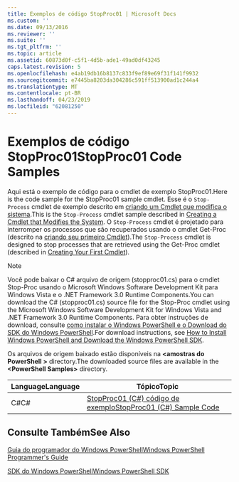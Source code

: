 ```yaml
---
title: Exemplos de código StopProc01 | Microsoft Docs
ms.custom: ''
ms.date: 09/13/2016
ms.reviewer: ''
ms.suite: ''
ms.tgt_pltfrm: ''
ms.topic: article
ms.assetid: 60873d0f-c5f1-4d5b-ade1-49ad0df43245
caps.latest.revision: 5
ms.openlocfilehash: e4ab19db16b8137c833f9ef89e69f31f141f9932
ms.sourcegitcommit: e7445ba8203da304286c591ff513900ad1c244a4
ms.translationtype: MT
ms.contentlocale: pt-BR
ms.lasthandoff: 04/23/2019
ms.locfileid: "62081250"
---
```

# <a name="stopproc01-code-samples"></a><span data-ttu-id="e7beb-102">Exemplos de código StopProc01</span><span class="sxs-lookup"><span data-stu-id="e7beb-102">StopProc01 Code Samples</span></span>

<span data-ttu-id="e7beb-103">Aqui está o exemplo de código para o cmdlet de exemplo StopProc01.</span><span class="sxs-lookup"><span data-stu-id="e7beb-103">Here is the code sample for the StopProc01 sample cmdlet.</span></span> <span data-ttu-id="e7beb-104">Esse é o `Stop-Process` cmdlet de exemplo descrito em [criando um Cmdlet que modifica o sistema](../cmdlet/creating-a-cmdlet-that-modifies-the-system.md).</span><span class="sxs-lookup"><span data-stu-id="e7beb-104">This is the `Stop-Process` cmdlet sample described in [Creating a Cmdlet that Modifies the System](../cmdlet/creating-a-cmdlet-that-modifies-the-system.md).</span></span> <span data-ttu-id="e7beb-105">O `Stop-Process` cmdlet é projetado para interromper os processos que são recuperados usando o cmdlet Get-Proc (descrito na [criando seu primeiro Cmdlet](../cmdlet/creating-a-cmdlet-without-parameters.md)).</span><span class="sxs-lookup"><span data-stu-id="e7beb-105">The `Stop-Process` cmdlet is designed to stop processes that are retrieved using the Get-Proc cmdlet (described in [Creating Your First Cmdlet](../cmdlet/creating-a-cmdlet-without-parameters.md)).</span></span>

> [!NOTE]
> <span data-ttu-id="e7beb-106">Você pode baixar o C# arquivo de origem (stopproc01.cs) para o cmdlet Stop-Proc usando o Microsoft Windows Software Development Kit para Windows Vista e o .NET Framework 3.0 Runtime Components.</span><span class="sxs-lookup"><span data-stu-id="e7beb-106">You can download the C# (stopproc01.cs) source file for the Stop-Proc cmdlet using the Microsoft Windows Software Development Kit for Windows Vista and .NET Framework 3.0 Runtime Components.</span></span> <span data-ttu-id="e7beb-107">Para obter instruções de download, consulte [como instalar o Windows PowerShell e o Download do SDK do Windows PowerShell](/powershell/developer/installing-the-windows-powershell-sdk).</span><span class="sxs-lookup"><span data-stu-id="e7beb-107">For download instructions, see [How to Install Windows PowerShell and Download the Windows PowerShell SDK](/powershell/developer/installing-the-windows-powershell-sdk).</span></span>
>
> <span data-ttu-id="e7beb-108">Os arquivos de origem baixado estão disponíveis na  **\<amostras do PowerShell >** directory.</span><span class="sxs-lookup"><span data-stu-id="e7beb-108">The downloaded source files are available in the **\<PowerShell Samples>** directory.</span></span>

|<span data-ttu-id="e7beb-109">Language</span><span class="sxs-lookup"><span data-stu-id="e7beb-109">Language</span></span>|<span data-ttu-id="e7beb-110">Tópico</span><span class="sxs-lookup"><span data-stu-id="e7beb-110">Topic</span></span>|
|--------------|-----------|
|<span data-ttu-id="e7beb-111">C#</span><span class="sxs-lookup"><span data-stu-id="e7beb-111">C#</span></span>|[<span data-ttu-id="e7beb-112">StopProc01 (C#) código de exemplo</span><span class="sxs-lookup"><span data-stu-id="e7beb-112">StopProc01 (C#) Sample Code</span></span>](./stopproc01-csharp-sample-code.md)|

## <a name="see-also"></a><span data-ttu-id="e7beb-113">Consulte Também</span><span class="sxs-lookup"><span data-stu-id="e7beb-113">See Also</span></span>

[<span data-ttu-id="e7beb-114">Guia do programador do Windows PowerShell</span><span class="sxs-lookup"><span data-stu-id="e7beb-114">Windows PowerShell Programmer's Guide</span></span>](./windows-powershell-programmer-s-guide.md)

[<span data-ttu-id="e7beb-115">SDK do Windows PowerShell</span><span class="sxs-lookup"><span data-stu-id="e7beb-115">Windows PowerShell SDK</span></span>](../windows-powershell-reference.md)